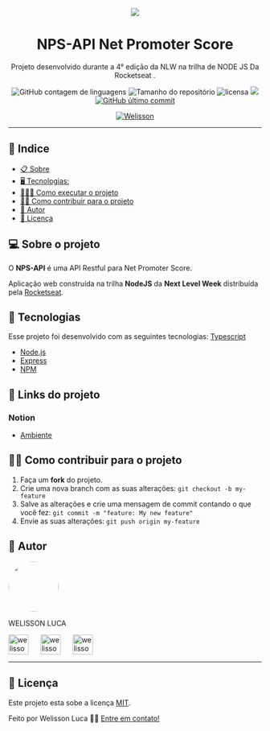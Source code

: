  <p align="center"> <img src="https://postimg.cc/SXjgmMhw"></p>

  <h1 align="center">  NPS-API Net Promoter Score  </h1>

  <p align="center">Projeto desenvolvido durante a 4° edição da NLW <a href"https://rocketseat.com.br/">na trilha de NODE JS</a> Da <a href"https://rocketseat.com.br/"> Rocketseat</a> . </p>

<p align="center">


  <img alt="GitHub contagem de linguagens" src="https://img.shields.io/github/languages/count/WelissonLuca/Gym-Manager?color=%2304D361&style=plastic">

  <img alt="Tamanho do repositório" src="https://img.shields.io/github/languages/code-size/WelissonLuca/Gym-Manager?style=plastic">

  
  
  <img alt="licensa" src="https://img.shields.io/github/license/WelissonLuca/Gym-Manager?style=plastic">

  <img src="https://img.shields.io/github/forks/WelissonLuca/Gym-Manager?style=plastic">

<a href="https://github.com/WelissonLuca/FoodFy/tree/master/commits/master">
    <img alt="GitHub último commit" src="https://img.shields.io/github/last-commit/WelissonLuca/Gym-Manager?style=plastic">
  </a>

  <p align="center" ><a href="https://github.com/WelissonLuca" > <img alt="Welisson" src="https://img.shields.io/badge/Desenvolvido%20por-Welisson%20Luca-brightgreen"></a></p>

  

<hr>

## 📕 Indice


* [📋 Sobre](##Sobre-o-projeto)
* [🖥 Tecnologias:](#🖥-Tecnologias)
* [👩🏿‍💻 Como executar o projeto](#👩🏿‍💻-Como-executar-o-projeto)
* [🏋️‍♀️ Como contribuir para o projeto](#🏋️‍♀️-Como-contribuir-para-o-projeto)
* [🦸 Autor](#🦸-Autor)
* [📝 Licença](#📝-Licença)


## 💻 Sobre o projeto


O <strong>NPS-API</strong> é uma API Restful para Net Promoter Score.

Aplicação web construída na trilha <strong>NodeJS</strong> da <strong>Next Level Week</strong> distribuída pela [Rocketseat](https://rocketseat.com.br/).

## 🚀 Tecnologias

Esse projeto foi desenvolvido com as seguintes tecnologias:
  [Typescript](https://www.typescriptlang.org/)
- [Node.js](https://nodejs.org/en/)
- [Express](https://expressjs.com/pt-br/)
- [NPM](https://www.npmjs.com/)

## 🔗 Links do projeto

### Notion
- [Ambiente](https://www.notion.so/Configura-es-do-ambiente-Node-js-ae9fea3f78894139af4268d198294e2a)



## 🏋️‍♀️ Como contribuir para o projeto

1. Faça um **fork** do projeto.
2. Crie uma nova branch com as suas alterações: `git checkout -b my-feature`
3. Salve as alterações e crie uma mensagem de commit contando o que você fez: `git commit -m "feature: My new feature"`
4. Envie as suas alterações: `git push origin my-feature`

## 🦸 Autor

 <img style="border-radius: 50%;" src="https://avatars1.githubusercontent.com/u/62263143?s=460&u=2d740bbcbd193e223e104d59cca9a1b0b8831152&v=4" width="100px;" alt=""/>

<p>WELISSON LUCA</p> 
<p align="left">
<a href="https://www.linkedin.com/in/welisson-luca-assun%C3%A7%C3%A2o-vilar-483697189/" target="blank"><img align="center" src="https://cdn.iconscout.com/icon/free/png-64/linkedin-208-916919.png" alt="welisson luca" width="40" /></a>
<a href="mailto:welissonluca17@gmail.com?subject=Hello%20again" target="blank" style="margin:20px"><img align="center" src="https://cdn.iconscout.com/icon/free/png-64/google-search-engine-logo-sign-find-gmail-6-4981.png" alt="welisson luca" width="40" /></a>
<a href="https://api.whatsapp.com/send?phone=5591999145682&text=Informe%20seu%20nome%20%C3%A9%20qual%20o%20assunto.!" target="blank" ><img align="center" src="https://cdn.iconscout.com/icon/free/png-64/whatsapp-151-675795.png" alt="welisson luca" width="40" /></a>



</p>

<hr>

## 📝 Licença

Este projeto esta sobe a licença [MIT](./LICENSE).

Feito por Welisson Luca 👋🏻 [Entre em contato!](https://api.whatsapp.com/send?phone=5591999145682&text=Informe%20seu%20nome%20%C3%A9%20qual%20o%20assunto.!)












